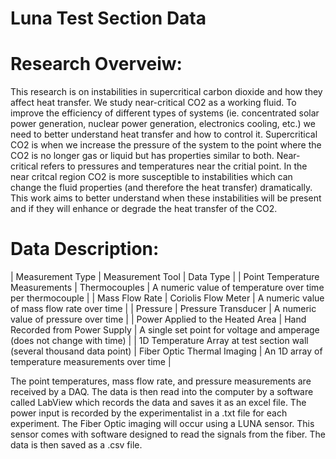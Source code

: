 # Luna Test Section Data

# Research Overveiw:
This research is on instabilities in supercritical carbon dioxide and how they affect heat transfer. We study near-critical CO2 as a working fluid. To improve the efficiency of different types of systems (ie. concentrated solar power generation, nuclear power generation, electronics cooling, etc.) we need to better understand heat transfer and how to control it.
Supercritical CO2 is when we increase the pressure of the system to the point where the CO2 is no longer gas or liquid but has properties similar to both. Near-critical refers to pressures and temperatures near the critial point. In the near critcal region CO2 is more susceptible to instabilities which can change the fluid properties (and therefore the heat transfer) dramatically. This work aims to better understand when these instabilities will be present and if they will enhance or degrade the heat transfer of the CO2.

# Data Description:
| Measurement Type | Measurement Tool | Data Type |
| Point Temperature Measurements | Thermocouples | A numeric value of temperature over time per thermocouple |
| Mass Flow Rate | Coriolis Flow Meter | A numeric value of mass flow rate over time |
| Pressure | Pressure Transducer | A numeric value of pressure over time |
| Power Applied to the Heated Area | Hand Recorded from Power Supply | A single set point for voltage and amperage (does not change with time) |
| 1D Temperature Array at test section wall (several thousand data point) | Fiber Optic Thermal Imaging | An 1D array of temperature measurements over time |


The point temperatures, mass flow rate, and pressure measurements are received by a DAQ. The data is then read into the computer by a software called LabView which records the data and saves it as an excel file. The power input is recorded by the experimentalist in a .txt file for each experiment. The Fiber Optic imaging will occur using a LUNA sensor. This sensor comes with software designed to read the signals from the fiber. The data is then saved as a .csv file. 
